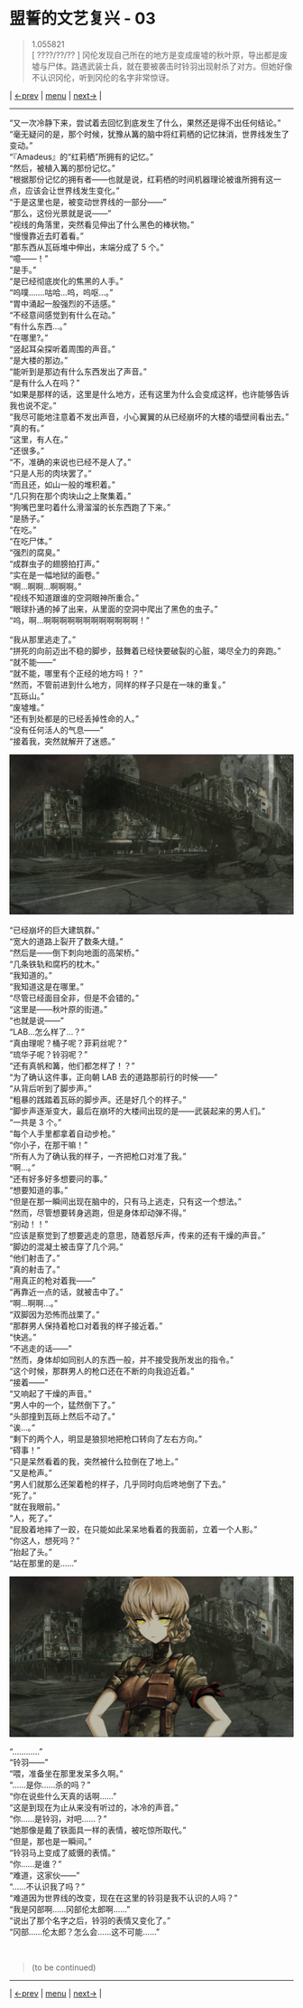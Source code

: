 # 盟誓的文艺复兴 - 03
> 1.055821  
> [ ????/??/?? ] 冈伦发现自己所在的地方是变成废墟的秋叶原，导出都是废墟与尸体。路遇武装士兵，就在要被袭击时铃羽出现射杀了对方。但她好像不认识冈伦，听到冈伦的名字非常惊讶。  

| [←prev](./0124) | [menu](../) | [next→](./0126) |

---

“又一次冷静下来，尝试着去回忆到底发生了什么，果然还是得不出任何结论。”  
“毫无疑问的是，那个时候，犹豫从篝的脑中将红莉栖的记忆抹消，世界线发生了变动。”  
“『Amadeus』的“红莉栖”所拥有的记忆。”  
“然后，被植入篝的那份记忆。”  
“根据那份记忆的拥有者——也就是说，红莉栖的时间机器理论被谁所拥有这一点，应该会让世界线发生变化。”  
“于是这里也是，被变动世界线的一部分——”  
“那么，这份光景就是说——”  
“视线的角落里，突然看见伸出了什么黑色的棒状物。”  
“慢慢靠近去盯着看。”  
“那东西从瓦砾堆中伸出，末端分成了 5 个。”  
“噫——！”  
“是手。”  
“是已经彻底炭化的焦黑的人手。”  
“呜噗…….咕哈…呜，呜呕…。”  
“胃中涌起一股强烈的不适感。”  
“不经意间感觉到有什么在动。”  
“有什么东西…。”  
“在哪里?。”  
“竖起耳朵探听着周围的声音。”  
“是大楼的那边。”  
“能听到是那边有什么东西发出了声音。”  
“是有什么人在吗？”  
“如果是那样的话，这里是什么地方，还有这里为什么会变成这样，也许能够告诉我也说不定。”  
“我尽可能地注意着不发出声音，小心翼翼的从已经崩坏的大楼的墙壁间看出去。”  
“真的有。”  
“这里，有人在。”  
“还很多。”  
“不，准确的来说也已经不是人了。”  
“只是人形的肉块罢了。”  
“而且还，如山一般的堆积着。”  
“几只狗在那个肉块山之上聚集着。”  
“狗嘴巴里叼着什么滑溜溜的长东西跑了下来。”  
“是肠子。”  
“在吃。”  
“在吃尸体。”  
“强烈的腐臭。”  
“成群虫子的翅膀拍打声。”  
“实在是一幅地狱的画卷。”  
“啊…啊啊…啊啊啊。”  
“视线不知道跟谁的空洞眼神所重合。”  
“眼球扑通的掉了出来，从里面的空洞中爬出了黑色的虫子。”  
“呜，啊…啊啊啊啊啊啊啊啊啊啊啊啊！” 

“我从那里逃走了。”  
“拼死的向前迈出不稳的脚步，鼓舞着已经快要破裂的心脏，竭尽全力的奔跑。”  
“就不能——”  
“就不能，哪里有个正经的地方吗！？”  
“然而，不管前进到什么地方，同样的样子只是在一味的重复。”  
“瓦砾山。”  
“废墟堆。”  
“还有到处都是的已经丢掉性命的人。”  
“没有任何活人的气息——”  
“接着我，突然就解开了迷惑。”  

![](../static/image/0125-1.png)

“已经崩坏的巨大建筑群。”  
“宽大的道路上裂开了数条大缝。”  
“然后是——倒下刺向地面的高架桥。”  
“几条铁轨和腐朽的枕木。”  
“我知道的。”  
“我知道这是在哪里。”  
“尽管已经面目全非，但是不会错的。”  
“这里是——秋叶原的街道。”  
“也就是说——”  
“LAB…怎么样了…？”  
“真由理呢？桶子呢？菲莉丝呢？”  
“琉华子呢？铃羽呢？”  
“还有真帆和篝，他们都怎样了！？”  
“为了确认这件事，正向朝 LAB 去的道路那前行的时候——”  
“从背后听到了脚步声。”  
“粗暴的践踏着瓦砾的脚步声。还是好几个的样子。”  
“脚步声逐渐变大，最后在崩坏的大楼间出现的是——武装起来的男人们。”  
“一共是 3 个。”  
“每个人手里都拿着自动步枪。”  
“你小子，在那干嘛！”  
“所有人为了确认我的样子，一齐把枪口对准了我。”  
“啊…。”  
“还有好多好多想要问的事。”  
“想要知道的事。”  
“但是在那一瞬间出现在脑中的，只有马上逃走，只有这一个想法。”  
“然而，尽管想要转身逃跑，但是身体却动弹不得。”  
“别动！！”  
“应该是察觉到了想要逃走的意思，随着怒斥声，传来的还有干燥的声音。”  
“脚边的混凝土被击穿了几个洞。”  
“他们射击了。”  
“真的射击了。”  
“用真正的枪对着我——”  
“再靠近一点的话，就被击中了。”  
“啊…啊啊…。”  
“双脚因为恐怖而战栗了。”  
“那群男人保持着枪口对着我的样子接近着。”  
“快逃。”  
“不逃走的话——”  
“然而，身体却如同别人的东西一般，并不接受我所发出的指令。”  
“这个时候，那群男人的枪口还在不断的向我迫近着。”  
“接着——”  
“又响起了干燥的声音。”  
“男人中的一个，猛然倒下了。”  
“头部撞到瓦砾上然后不动了。”  
“诶…。”  
“剩下的两个人，明显是狼狈地把枪口转向了左右方向。”  
“碍事！”  
“只是呆然看着的我，突然被什么拉倒在了地上。”  
“又是枪声。”  
“男人们就那么还架着枪的样子，几乎同时向后咚地倒了下去。”  
“死了。”  
“就在我眼前。”  
“人，死了。”  
“屁股着地摔了一跤，在只能如此呆呆地看着的我面前，立着一个人影。”  
“你这人，想死吗？”  
“抬起了头。”  
“站在那里的是……”  

![](../static/image/0125-2.png)

“…………”  
“铃羽——”  
“喂，准备坐在那里发呆多久啊。”  
“……是你……杀的吗？”  
“你在说些什么天真的话啊……”  
“这是到现在为止从来没有听过的，冰冷的声音。”  
“你……是铃羽，对吧……？”  
“她那像是戴了铁面具一样的表情，被吃惊所取代。”  
“但是，那也是一瞬间。”  
“铃羽马上变成了威慑的表情。”  
“你……是谁？”  
“难道，这家伙——”  
“……不认识我了吗？”  
“难道因为世界线的改变，现在在这里的铃羽是我不认识的人吗？”  
“我是冈部啊……冈部伦太郎啊……”  
“说出了那个名字之后，铃羽的表情又变化了。”  
“冈部……伦太郎？怎么会……这不可能……”  


<br/>

> (to be continued)
---

| [←prev](./0124) | [menu](../) | [next→](./0126) |
